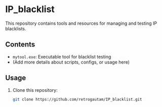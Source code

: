 # IP_blacklist

This repository contains tools and resources for managing and testing IP blacklists.

## Contents
- `mytool.exe`: Executable tool for blacklist testing
- (Add more details about scripts, configs, or usage here)

## Usage
1. Clone this repository:
   ```bash
   git clone https://github.com/retrogautam/IP_blacklist.git
